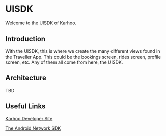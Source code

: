 # UISDK

Welcome to the UISDK of Karhoo.

## Introduction

With the UISDK, this is where we create the many different views found in the Traveller App. This could be the bookings screen, rides screen, profile screen, etc. Any of them all come from here, the UISDK. 

## Architecture

TBD

## Useful Links

[Karhoo Developer Site](https://developer.karhoo.com/)

[The Android Network SDK](https://github.com/karhoo/karhoo-android-sdk)

